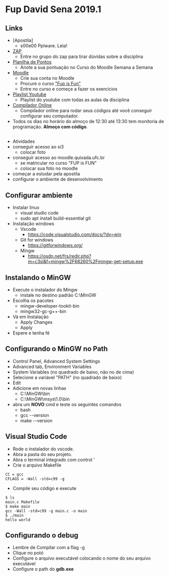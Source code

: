 # Fup David Sena 2019.1

## Links

- [Apostila]
    - s00e00 Pplware. Leia!
- [ZAP](https://chat.whatsapp.com/Dap5w1KzF3HAQPzk22FDOK)
    - Entre no grupo do zap para tirar dúvidas sobre a disciplina
- [Planilha de Pontos](https://docs.google.com/spreadsheets/d/1p15OZdETdcwFwGUB1vCrJGyCg3puczo9xeSQD4xW0qA/edit?usp=sharing)
    - Anote a sua pontuação no Curso do Moodle Semana a Semana
- [Moodle](https://moodle.quixada.ufc.br)
    - Crie sua conta no Moodle
    - Procure o curso ["Fup is Fun"](https://moodle.quixada.ufc.br/course/view.php?id=344)
    - Entre no curso e começe a fazer os exercícios
- [Playlist Youtube](https://www.youtube.com/watch?v=JmLub7HcTNU&list=PLqwyjBSVOHRyaq1DAKJkuKf2GKWfJD1b1)
    - Playlist do youtube com todas as aulas da disciplina
- [Compilador Online](repl.it)
    - Compilador online para rodar seus códigos até você conseguir configurar seu computador.
- Todos os dias no horário do almoço de 12:30 até 13:30 tem monitoria de programação. **Almoço com código**.

##

- Atividades
- conseguir acesso ao si3
    - colocar foto
- conseguir acesso ao moodle.quixada.ufc.br
    - se matricular no curso "FUP is FUN"
    - colocar sua foto no moodle
- começar a estudar pela apostila
- configurar o ambiente de desenvolvimento

## Configurar ambiente

- Instalar linux
    - visual studio code
    - sudo apt install build-essential git
- Instalação windows
    - Vscode
        - https://code.visualstudio.com/docs/?dv=win
    - Git for windows
        - https://gitforwindows.org/
    - Mingw
        - https://osdn.net/frs/redir.php?m=c3sl&f=mingw%2F68260%2Fmingw-get-setup.exe

## Instalando o MinGW
- Execute o instalador do Mingw
    - instale no destino padrão C:\MinGW
- Escolha os pacotes
    - mingw-developer-tookit-bin
    - mingw32-gc-g++-bin
- Vá em Instalação
    - Apply Changes
    - Apply
- Espere e tenha fé

## Configurando o MinGW no Path

- Control Panel, Advanced System Settings
- Advanced tab, Environment Variables
- System Variables (no quadrado de baixo, não no de cima)
- Selecione a variável "PATH" (no quadrado de baixo)
- Edit
- Adicione em novas linhas 
    - C:\MinGW\bin
    - C:\MinGW\msys\1.0\bin
- abra um **NOVO** cmd e teste os seguintes comandos
    - bash
    - gcc --version
    - make --version

## Visual Studio Code
- Rode o instalador do vscode.
- Abra a pasta do seu projeto.
- Abra o terminal integrado com control '
- Crie o arquivo Makefile
```
CC = gcc
CFLAGS = -Wall -std=c99 -g
```

- Compile seu código e execute
```
$ ls
main.c Makefile
$ make main
gcc -Wall -std=c99 -g main.c -o main
$ ./main
hello world
```

## Configurando o debug
- Lembre de Compilar com a flag -g
- Clique no potó
- Configure o arquivo executável colocando o nome do seu arquivo executável
- Configure o path do **gdb.exe**
